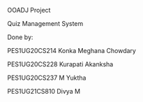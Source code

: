 OOADJ Project

Quiz Management System

Done by:

PES1UG20CS214     Konka Meghana Chowdary

PES1UG20CS228     Kurapati Akanksha

PES1UG20CS237     M Yuktha

PES1UG21CS810     Divya M
